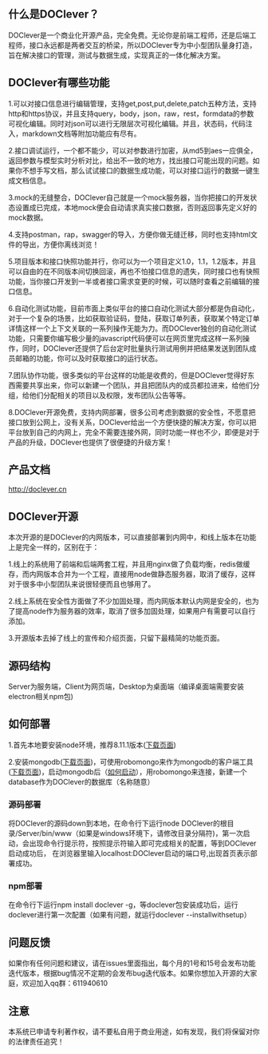 ## 什么是DOClever？
DOClever是一个商业化开源产品，完全免费。无论你是前端工程师，还是后端工程师，接口永远都是两者交互的桥梁，所以DOClever专为中小型团队量身打造，旨在解决接口的管理，测试与数据生成，实现真正的一体化解决方案。
## DOClever有哪些功能
1.可以对接口信息进行编辑管理，支持get,post,put,delete,patch五种方法，支持http和https协议，并且支持query，body，json，raw，rest，formdata的参数可视化编辑。同时对json可以进行无限层次可视化编辑。并且，状态码，代码注入，markdown文档等附加功能应有尽有。

2.接口调试运行，一个都不能少，可以对参数进行加密，从md5到aes一应俱全，返回参数与模型实时分析对比，给出不一致的地方，找出接口可能出现的问题。如果你不想手写文档，那么试试接口的数据生成功能，可以对接口运行的数据一键生成文档信息。

3.mock的无缝整合，DOClever自己就是一个mock服务器，当你把接口的开发状态设置成已完成，本地mock便会自动请求真实接口数据，否则返回事先定义好的mock数据。

4.支持postman，rap，swagger的导入，方便你做无缝迁移，同时也支持html文件的导出，方便你离线浏览！

5.项目版本和接口快照功能并行，你可以为一个项目定义1.0，1.1，1.2版本，并且可以自由的在不同版本间切换回滚，再也不怕接口信息的遗失，同时接口也有快照功能，当你接口开发到一半或者接口需求变更的时候，可以随时查看之前编辑的接口信息。

6.自动化测试功能，目前市面上类似平台的接口自动化测试大部分都是伪自动化，对于一个复杂的场景，比如获取验证码，登陆，获取订单列表，获取某个特定订单详情这样一个上下文关联的一系列操作无能为力。而DOClever独创的自动化测试功能，只需要你编写极少量的javascript代码便可以在网页里完成这样一系列操作，同时，DOClever还提供了后台定时批量执行测试用例并把结果发送到团队成员邮箱的功能，你可以及时获取接口的运行状态。

7.团队协作功能，很多类似的平台这样的功能是收费的，但是DOClever觉得好东西需要共享出来，你可以新建一个团队，并且把团队内的成员都拉进来，给他们分组，给他们分配相关的项目以及权限，发布团队公告等等。

8.DOClever开源免费，支持内网部署，很多公司考虑到数据的安全性，不愿意把接口放到公网上，没有关系，DOClever给出一个方便快捷的解决方案，你可以把平台放到自己的内网上，完全不需要连接外网，同时功能一样也不少，即便是对于产品的升级，DOClever也提供了很便捷的升级方案！
## 产品文档
http://doclever.cn
## DOClever开源
本次开源的是DOClever的内网版本，可以直接部署到内网中，和线上版本在功能上是完全一样的，区别在于：

1.线上的系统用了前端和后端两套工程，并且用nginx做了负载均衡，redis做缓存，而内网版本合并为一个工程，直接用node做静态服务器，取消了缓存，这样对于很多中小型团队来说很轻便而且也够用了。

2.线上系统在安全性方面做了不少加固处理，而内网版本默认内网是安全的，也为了提高node作为服务器的效率，取消了很多加固处理，如果用户有需要可以自行添加。

3.开源版本去掉了线上的宣传和介绍页面，只留下最精简的功能页面。
## 源码结构
Server为服务端，Client为网页端，Desktop为桌面端（编译桌面端需要安装electron相关npm包)
## 如何部署
1.首先本地要安装node环境，推荐8.11.1版本([下载页面](https://nodejs.org/en/))

2.安装mongodb([下载页面](https://www.mongodb.com/))，可使用robomongo来作为mongodb的客户端工具([下载页面](https://robomongo.org/))，启动mongodb后（[如何启动](http://www.open-open.com/lib/view/open1435117403544.html)），用robomongo来连接，新建一个database作为DOClever的数据库（名称随意）

### 源码部署
将DOClever的源码down到本地，在命令行下运行node DOClever的根目录/Server/bin/www（如果是windows环境下，请修改目录分隔符)，第一次启动，会出现命令行提示符，按照提示符输入即可完成相关的配置，等到DOClever启动成功后， 在浏览器里输入localhost:DOClever启动的端口号,出现首页表示部署成功。
### npm部署
在命令行下运行npm install doclever -g，等doclever包安装成功后，运行doclever进行第一次配置（如果有问题，就运行doclever --installwithsetup）
## 问题反馈
如果你有任何问题和建议，请在issues里面指出，每个月的1号和15号会发布功能迭代版本，根据bug情况不定期的会发布bug迭代版本。如果你想加入开源的大家庭，欢迎加入qq群：611940610
## 注意
本系统已申请专利著作权，请不要私自用于商业用途，如有发现，我们将保留对你的法律责任追究！
